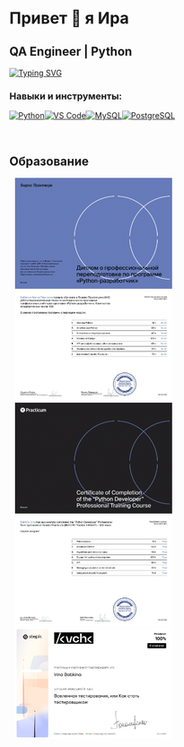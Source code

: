 Привет 👋 я Ира
======================

QA Engineer | Python
---------------

[![Typing SVG](https://readme-typing-svg.herokuapp.com?color=%2336BCF7&lines=Testing+life)](https://git.io/typing-svg)

### Навыки и инструменты:

<p align="left">
<a href="https://www.python.org/" target="_blank" rel="noreferrer"><img src="https://raw.githubusercontent.com/danielcranney/readme-generator/main/public/icons/skills/python-colored.svg" width="36" height="36" alt="Python" /></a><a href="https://code.visualstudio.com/" target="_blank" rel="noreferrer"><img src="https://raw.githubusercontent.com/danielcranney/readme-generator/main/public/icons/skills/visualstudiocode.svg" width="36" height="36" alt="VS Code" /></a><a href="https://www.mysql.com/" target="_blank" rel="noreferrer"><img src="https://raw.githubusercontent.com/danielcranney/readme-generator/main/public/icons/skills/mysql-colored.svg" width="36" height="36" alt="MySQL" /></a><a href="https://www.postgresql.org/" target="_blank" rel="noreferrer"><img src="https://raw.githubusercontent.com/danielcranney/readme-generator/main/public/icons/skills/postgresql-colored.svg" width="36" height="36" alt="PostgreSQL" /></a>
</p>

<br>

## Образование
[<img src="/pythonRUS-1.png" width="280px" hspace="10px" alt="Диплом»">](https://raw.githubusercontent.com/irreny/irreny/main/pythonRUS-1.png)
[<img src="/pythonRUS-2.png" width="280px" hspace="10px" alt="Диплом»">](https://raw.githubusercontent.com/irreny/irreny/main/pythonRUS-2.png)
[<img src="/pythonEN-1.png" width="280px" hspace="10px" alt="Диплом»">](https://raw.githubusercontent.com/irreny/irreny/main/pythonEN-1.png)
[<img src="/pythonEN-2.png" width="280px" hspace="10px" alt="Диплом»">](https://raw.githubusercontent.com/irreny/irreny/main/pythonEN-2.png)
[<img src="/stepik.png" width="280px" hspace="10px" alt="Диплом»">](https://raw.githubusercontent.com/irreny/irreny/main/stepik.png)

<br>
